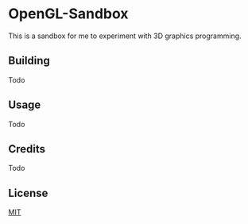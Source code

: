 # OpenGL-Sandbox
This is a sandbox for me to experiment with 3D graphics programming.

## Building
Todo

## Usage
Todo

## Credits
Todo

## License
[MIT](https://choosealicense.com/licenses/mit/)
